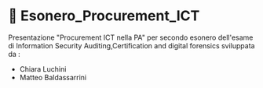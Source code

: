 # :floppy_disk: Esonero_Procurement_ICT

Presentazione "Procurement ICT nella PA" per secondo esonero dell'esame di Information Security Auditing,Certification and digital forensics sviluppata da :
* Chiara Luchini
* Matteo Baldassarrini
